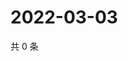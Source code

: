 # 2022-03-03

共 0 条

<!-- BEGIN WEIBO -->
<!-- 最后更新时间 Thu Mar 03 2022 18:13:16 GMT+0800 (China Standard Time) -->

<!-- END WEIBO -->
